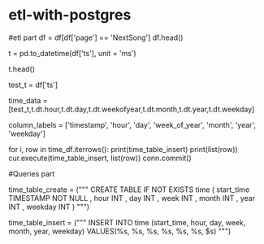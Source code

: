 # etl-with-postgres


#etl part
df = df[df['page'] == 'NextSong']
df.head()


t = pd.to_datetime(df['ts'], unit = 'ms')

t.head()

test_t = df['ts']

time_data = [test_t,t.dt.hour,t.dt.day,t.dt.weekofyear,t.dt.month,t.dt.year,t.dt.weekday]

column_labels = ['timestamp', 'hour', 'day', 'week_of_year', 'month', 'year', 'weekday']


for i, row in time_df.iterrows():
    print(time_table_insert)
    print(list(row))
    cur.execute(time_table_insert, list(row))
    conn.commit()


#Queries part 


time_table_create = ("""
CREATE TABLE IF NOT EXISTS time (
    start_time TIMESTAMP NOT NULL
        , hour INT
        , day INT
        , week INT
        , month INT
        , year INT
        , weekday INT
)
""")



time_table_insert = ("""
INSERT INTO time (start_time, hour, day, week, month, year, weekday)
VALUES(%s, %s, %s, %s, %s, %s, $s)
""")


